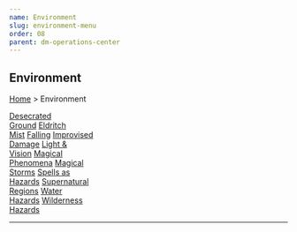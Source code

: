 ```yaml
---
name: Environment
slug: environment-menu
order: 08
parent: dm-operations-center
---
```

## Environment
[Home](dm-operations-center) > Environment

<div class="menu-container">
    <a href="desecrated-ground">Desecrated<br/> Ground</a>
    <a href="eldritch-mist">Eldritch<br/> Mist</a>
    <a href="falling">Falling</a>
    <a href="improvised-damage">Improvised<br/> Damage</a>
    <a href="light-and-vision">Light &<br/> Vision</a>
    <a href="magical-phenomena">Magical<br/> Phenomena</a>
    <a href="magical-storms">Magical<br/> Storms</a>
    <a href="spells-as-hazards">Spells as<br/> Hazards</a>
    <a href="supernatural-regions">Supernatural<br/> Regions</a>
    <a href="water-hazards">Water<br/> Hazards</a>
    <a href="wilderness-hazards">Wilderness<br/> Hazards</a>
    <a href="."></a>
    <a href="."></a>
    <a href="."></a>
</div>
<hr/>